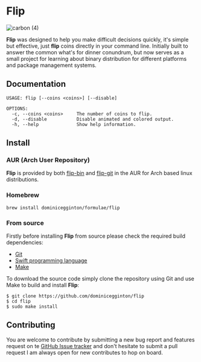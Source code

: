 # Flip

![carbon (4)](https://user-images.githubusercontent.com/28626241/160245421-0a4cd0a8-354b-49c5-8be1-6e001d8f9240.svg)

**Flip** was designed to help you make difficult decisions quickly, it's simple but effective, just **flip** coins directly in your command line. Initially built to answer the common what's for dinner conundrum, but now serves as a small project for learning about binary distribution for different platforms and package management systems.

## Documentation

``` shell
USAGE: flip [--coins <coins>] [--disable]

OPTIONS:
  -c, --coins <coins>     The number of coins to flip. 
  -d, --disable           Disable animated and colored output. 
  -h, --help              Show help information.
```

## Install

### AUR (Arch User Repository)

**Flip** is provided by both [flip-bin]() and [flip-git]() in the AUR for Arch based linux distributions.

### Homebrew

``` shell
brew install dominicegginton/formulae/flip
```

### From source

Firstly before installing **Flip** from source please check the required build dependencies:
- [Git](https://git-scm.com/)
- [Swift programming language](https://swift.org/)
- [Make](https://www.gnu.org/software/make/)

To download the source code simply clone the repository using Git and use Make to build and install **Flip**:
``` shell
$ git clone https://github.com/dominicegginton/flip
$ cd flip
$ sudo make install
```

## Contributing
You are welcome to contribute by submitting a new bug report and features request on te [GitHub Issue tracker](https://github.com/dominicegginton/flip/issues/new) and don't hesitate to submit a pull request I am always open for new contributes to hop on board.

